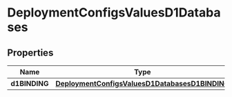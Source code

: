 # DeploymentConfigsValuesD1Databases

## Properties
Name | Type | Description | Notes
------------ | ------------- | ------------- | -------------
**d1BINDING** | [**DeploymentConfigsValuesD1DatabasesD1BINDING**](DeploymentConfigsValuesD1DatabasesD1BINDING.md) |  |  [optional]
